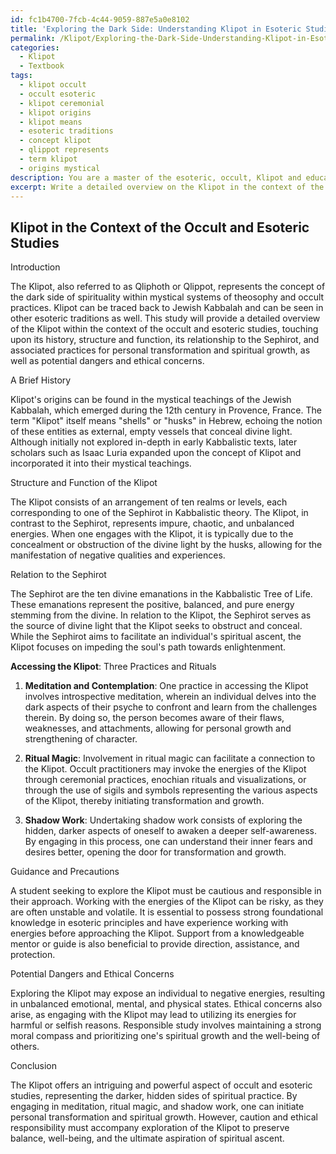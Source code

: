 ```yaml
---
id: fc1b4700-7fcb-4c44-9059-887e5a0e8102
title: 'Exploring the Dark Side: Understanding Klipot in Esoteric Studies'
permalink: /Klipot/Exploring-the-Dark-Side-Understanding-Klipot-in-Esoteric-Studies/
categories:
  - Klipot
  - Textbook
tags:
  - klipot occult
  - occult esoteric
  - klipot ceremonial
  - klipot origins
  - klipot means
  - esoteric traditions
  - concept klipot
  - qlippot represents
  - term klipot
  - origins mystical
description: You are a master of the esoteric, occult, Klipot and education, you have written many textbooks on the subject in ways that provide students with rich and deep understanding of the subject. You are being asked to write textbook-like sections on a topic and you do it with full context, explainability, and reliability in accuracy to the true facts of the topic at hand, in a textbook style that a student would easily be able to learn from, in a rich, engaging, and contextual way. Always include relevant context (such as formulas and history), related concepts, and in a way that someone can gain deep insights from.
excerpt: Write a detailed overview on the Klipot in the context of the occult and esoteric studies. Ensure this overview includes a brief history, the structure and function of the Klipot, its relation to the Sephirot, and three associated practices or rituals for accessing its potential for personal transformation and spiritual growth. Provide guidance and precautions for a student who seeks to explore this domain, highlighting potential dangers and ethical concerns that may arise.
---
```


## Klipot in the Context of the Occult and Esoteric Studies

Introduction

The Klipot, also referred to as Qliphoth or Qlippot, represents the concept of the dark side of spirituality within mystical systems of theosophy and occult practices. Klipot can be traced back to Jewish Kabbalah and can be seen in other esoteric traditions as well. This study will provide a detailed overview of the Klipot within the context of the occult and esoteric studies, touching upon its history, structure and function, its relationship to the Sephirot, and associated practices for personal transformation and spiritual growth, as well as potential dangers and ethical concerns.

A Brief History

Klipot's origins can be found in the mystical teachings of the Jewish Kabbalah, which emerged during the 12th century in Provence, France. The term "Klipot" itself means "shells" or "husks" in Hebrew, echoing the notion of these entities as external, empty vessels that conceal divine light. Although initially not explored in-depth in early Kabbalistic texts, later scholars such as Isaac Luria expanded upon the concept of Klipot and incorporated it into their mystical teachings.

Structure and Function of the Klipot

The Klipot consists of an arrangement of ten realms or levels, each corresponding to one of the Sephirot in Kabbalistic theory. The Klipot, in contrast to the Sephirot, represents impure, chaotic, and unbalanced energies. When one engages with the Klipot, it is typically due to the concealment or obstruction of the divine light by the husks, allowing for the manifestation of negative qualities and experiences.

Relation to the Sephirot

The Sephirot are the ten divine emanations in the Kabbalistic Tree of Life. These emanations represent the positive, balanced, and pure energy stemming from the divine. In relation to the Klipot, the Sephirot serves as the source of divine light that the Klipot seeks to obstruct and conceal. While the Sephirot aims to facilitate an individual's spiritual ascent, the Klipot focuses on impeding the soul's path towards enlightenment.

**Accessing the Klipot**: Three Practices and Rituals

1. **Meditation and Contemplation**: One practice in accessing the Klipot involves introspective meditation, wherein an individual delves into the dark aspects of their psyche to confront and learn from the challenges therein. By doing so, the person becomes aware of their flaws, weaknesses, and attachments, allowing for personal growth and strengthening of character.

2. **Ritual Magic**: Involvement in ritual magic can facilitate a connection to the Klipot. Occult practitioners may invoke the energies of the Klipot through ceremonial practices, enochian rituals and visualizations, or through the use of sigils and symbols representing the various aspects of the Klipot, thereby initiating transformation and growth.

3. **Shadow Work**: Undertaking shadow work consists of exploring the hidden, darker aspects of oneself to awaken a deeper self-awareness. By engaging in this process, one can understand their inner fears and desires better, opening the door for transformation and growth.

Guidance and Precautions

A student seeking to explore the Klipot must be cautious and responsible in their approach. Working with the energies of the Klipot can be risky, as they are often unstable and volatile. It is essential to possess strong foundational knowledge in esoteric principles and have experience working with energies before approaching the Klipot. Support from a knowledgeable mentor or guide is also beneficial to provide direction, assistance, and protection.

Potential Dangers and Ethical Concerns

Exploring the Klipot may expose an individual to negative energies, resulting in unbalanced emotional, mental, and physical states. Ethical concerns also arise, as engaging with the Klipot may lead to utilizing its energies for harmful or selfish reasons. Responsible study involves maintaining a strong moral compass and prioritizing one's spiritual growth and the well-being of others.

Conclusion

The Klipot offers an intriguing and powerful aspect of occult and esoteric studies, representing the darker, hidden sides of spiritual practice. By engaging in meditation, ritual magic, and shadow work, one can initiate personal transformation and spiritual growth. However, caution and ethical responsibility must accompany exploration of the Klipot to preserve balance, well-being, and the ultimate aspiration of spiritual ascent.
